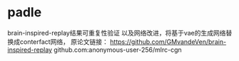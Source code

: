 # padle
brain-inspired-replay结果可重复性验证
以及网络改进，将基于vae的生成网络替换成conterfact网络，
原论文链接：
https://github.com/GMvandeVen/brain-inspired-replay
github.com:anonymous-user-256/mlrc-cgn
